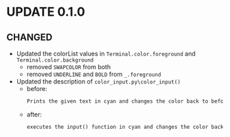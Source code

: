 # UPDATE 0.1.0

## CHANGED

+ Updated the colorList values in `Terminal.color.foreground` and `Terminal.color.background`
    - removed `SWAPCOLOR` from both
    - removed `UNDERLINE` and `BOLD` from `_.foreground`
+ Updated the description of `color_input.py\color_input()`
    - before:
        ```txt
        Prints the given text in cyan and changes the color back to beforeColor
        ```
    - after:
        ```txt
        executes the input() function in cyan and changes the color back to beforeColor if given
        ```
